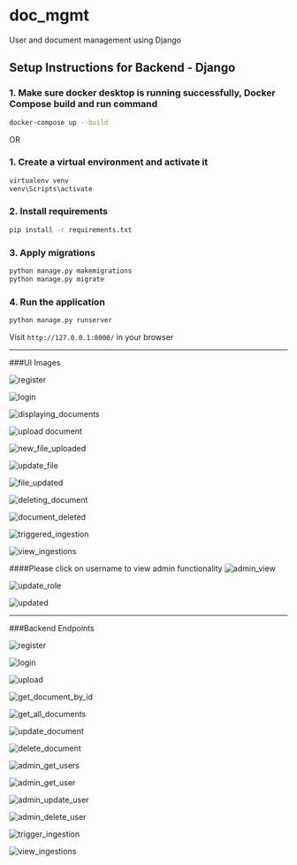 # doc_mgmt
User and document management using Django

## Setup Instructions for Backend - Django

### 1. Make sure docker desktop is running successfully, Docker Compose build and run command
```bash
docker-compose up --build
```

OR

### 1. Create a virtual environment and activate it
```bash
virtualenv venv
venv\Scripts\activate
```

### 2. Install requirements
```bash
pip install -r requirements.txt
```

### 3. Apply migrations
```bash
python manage.py makemigrations
python manage.py migrate
```

### 4. Run the application
```bash
python manage.py runserver
```

Visit `http://127.0.0.1:8000/` in your browser

***

###UI Images

![register](https://github.com/user-attachments/assets/7d59c304-5cdb-4c01-b0de-a4721d8fb0ae)

![login](https://github.com/user-attachments/assets/6acb62ce-5513-44b7-94dd-cde49d6ff865)

![displaying_documents](https://github.com/user-attachments/assets/2ff6d48d-f0fb-4055-b76e-07f9a612daa4)

![upload document](https://github.com/user-attachments/assets/e39ffc97-ced0-416b-b2d9-097c7b85601a)

![new_file_uploaded](https://github.com/user-attachments/assets/89ca30fb-799a-449e-a212-1f9d35664068)

![update_file](https://github.com/user-attachments/assets/e15669c4-7b4b-4a37-897e-710291234072)

![file_updated](https://github.com/user-attachments/assets/b4d8d786-5bbe-473a-a97c-b351b9572d71)

![deleting_document](https://github.com/user-attachments/assets/1b520b51-24da-420a-a9f9-8c99723df111)

![document_deleted](https://github.com/user-attachments/assets/169af91f-0304-47ce-9ad5-5a76bef2e13a)

![triggered_ingestion](https://github.com/user-attachments/assets/fc6b4d65-2667-412b-bf5e-f2b192b4fbaf)

![view_ingestions](https://github.com/user-attachments/assets/51f1c46d-6f8a-4568-af32-f5a2292e39b0)

####Please click on username to view admin functionality
![admin_view](https://github.com/user-attachments/assets/ff0a7591-7b22-44b5-bb0e-0f13222003f8)

![update_role](https://github.com/user-attachments/assets/65a48a0f-3d00-425a-bbf9-630d6f759e99)

![updated](https://github.com/user-attachments/assets/7ff6d8fc-95d9-448a-98b0-6e575a7076fa)

***

###Backend Endpoints

![register](https://github.com/user-attachments/assets/fc98f63d-5f4e-45eb-b862-b79323b7dfee)

![login](https://github.com/user-attachments/assets/de1e5504-17b9-4956-82d2-5ce3ba9b2996)

![upload](https://github.com/user-attachments/assets/67de7b89-1e3a-4e9d-8600-20670718bd2c)

![get_document_by_id](https://github.com/user-attachments/assets/1b16333a-23db-4fd4-9624-86adbc33cf3f)

![get_all_documents](https://github.com/user-attachments/assets/d761d21d-f87a-4bb9-b9f0-f0261cf3ee72)

![update_document](https://github.com/user-attachments/assets/17fa6f2d-bd1f-4369-8428-2348b32f9fc3)

![delete_document](https://github.com/user-attachments/assets/395cbcf7-36d6-4d38-8f36-4ebfb7de4b57)

![admin_get_users](https://github.com/user-attachments/assets/bffabc0c-3874-4d0f-b9d7-775de27d4c41)

![admin_get_user](https://github.com/user-attachments/assets/9f33c270-33bf-48bc-a6bc-ee54361cb775)

![admin_update_user](https://github.com/user-attachments/assets/f009e200-0ab3-4083-a1fa-84f4d2e44608)

![admin_delete_user](https://github.com/user-attachments/assets/bf6f9e70-065b-47fe-b997-74819d109443)

![trigger_ingestion](https://github.com/user-attachments/assets/77d04276-1128-45ed-9f5d-c7ee5a66b58a)

![view_ingestions](https://github.com/user-attachments/assets/d951157a-ea25-4a27-aa7d-30e8c59e0cc9)


